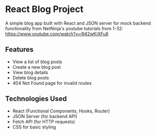 # React Blog Project

A simple blog app built with React and JSON server for mock backend functionality from NetNinja's youtube tutorials from 1-32:
https://www.youtube.com/watch?v=j942wKiXFu8

## Features

- View a list of blog posts
- Create a new blog post
- View blog details
- Delete blog posts
- 404 Not Found page for invalid routes

## Technologies Used

- React (Functional Components, Hooks, Router)
- JSON Server (for backend API)
- Fetch API (for HTTP requests)
- CSS for basic styling

